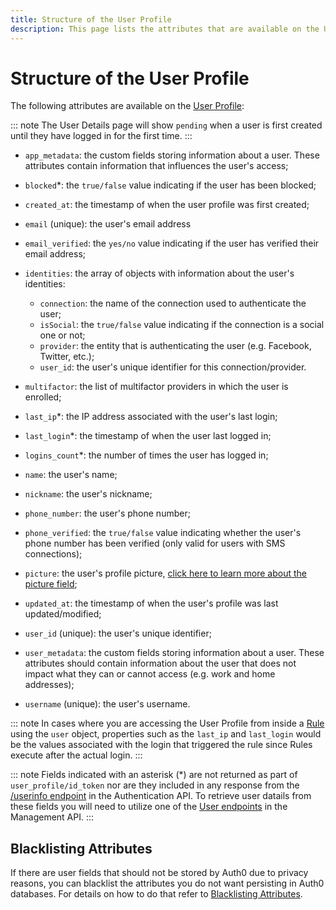 ```yaml
---
title: Structure of the User Profile
description: This page lists the attributes that are available on the User Profile.
---
```


# Structure of the User Profile

The following attributes are available on the [User Profile](/user-profile):

::: note
The User Details page will show `pending` when a user is first created until they have logged in for the first time.
:::

* `app_metadata`: the custom fields storing information about a user. These attributes contain information that influences the user's access;

* `blocked`*: the `true/false` value indicating if the user has been blocked;

* `created_at`: the timestamp of when the user profile was first created;

* `email` (unique): the user's email address

* `email_verified`: the `yes/no` value indicating if the user has verified their email address;

* `identities`: the array of objects with information about the user's identities:

    * `connection`: the name of the connection used to authenticate the user;
    * `isSocial`: the `true/false` value indicating if the connection is a social one or not;
    * `provider`: the entity that is authenticating the user (e.g. Facebook, Twitter, etc.);
    * `user_id`: the user's unique identifier for this connection/provider.


* `multifactor`: the list of multifactor providers in which the user is enrolled;

* `last_ip`*: the IP address associated with the user's last login;

* `last_login`*: the timestamp of when the user last logged in;

* `logins_count`*: the number of times the user has logged in;

* `name`: the user's name;

* `nickname`: the user's nickname;

* `phone_number`: the user's phone number;

* `phone_verified`: the `true/false` value indicating whether the user's phone number has been verified (only valid for users with SMS connections);

* `picture`: the user's profile picture, [click here to learn more about the picture field](/user-profile/user-picture);

* `updated_at`: the timestamp of when the user's profile was last updated/modified;

* `user_id` (unique): the user's unique identifier;

* `user_metadata`: the custom fields storing information about a user. These attributes should contain information about the user that does not impact what they can or cannot access (e.g. work and home addresses);

* `username` (unique): the user's username.

::: note
In cases where you are accessing the User Profile from inside a [Rule](/rules) using the `user` object, properties such as the `last_ip` and `last_login` would be the values associated with the login that triggered the rule since Rules execute after the actual login.
:::

::: note
Fields indicated with an asterisk (*) are not returned as part of `user_profile/id_token` nor are they included in any response from the [/userinfo endpoint](/api/authentication#get-user-info) in the Authentication API. To retrieve user datails from these fields you will need to utilize one of the [User endpoints](/api/management/v2#!/Users/get_users) in the Management API.
:::

## Blacklisting Attributes

If there are user fields that should not be stored by Auth0 due to privacy reasons, you can blacklist the attributes you do not want persisting in Auth0 databases. For details on how to do that refer to [Blacklisting Attributes](/tutorials/blacklisting-attributes).
